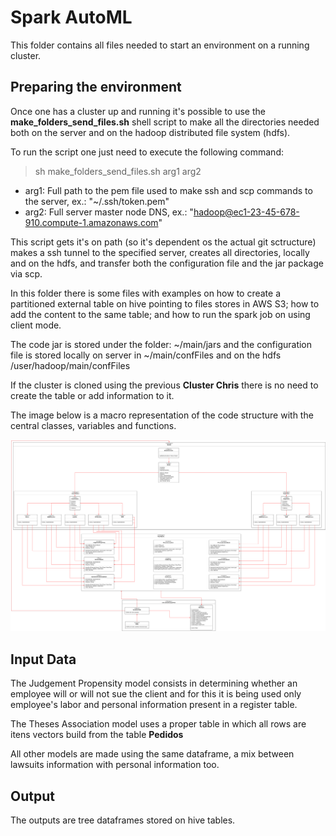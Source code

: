 # Spark AutoML

This folder contains all files needed to start an environment on a running cluster.

## Preparing the environment

Once one has a cluster up and running it's possible to use the **make_folders_send_files.sh** shell script to make all the directories needed both on the server and on the hadoop distributed file system (hdfs).

To run the script one just need to execute the following command:

> sh make_folders_send_files.sh arg1 arg2

- arg1: Full path to the pem file used to make ssh and scp commands to the server, ex.: "~/.ssh/token.pem"
- arg2: Full server master node DNS, ex.: "hadoop@ec1-23-45-678-910.compute-1.amazonaws.com"

This script gets it's on path (so it's dependent os the actual git sctructure) makes a ssh tunnel to the specified server, creates all directories, locally and on the hdfs, and transfer both the configuration file and the jar package via scp.

In this folder there is some files with examples on how to create a partitioned external table on hive pointing to files stores in AWS S3; how to add the content to the same table; and how to run the spark job on using client mode.

The code jar is stored under the folder: ~/main/jars and the configuration file is stored locally on server in ~/main/confFiles and on the hdfs /user/hadoop/main/confFiles

If the cluster is cloned using the previous **Cluster Chris** there is no need to create the table or add information to it.

The image below is a macro representation of the code structure with the central classes, variables and functions.

![Code UML](MacroSparkSchemaAutoML.png)

## Input Data

The Judgement Propensity model consists in determining whether an employee will or will not sue the client and for this it is being used only employee's labor and personal information present in a register table.

The Theses Association model uses a proper table in which all rows are itens vectors build from the table **Pedidos**

All other models are made using the same dataframe, a mix between lawsuits information with personal information too.

## Output
The outputs are tree dataframes stored on hive tables.

